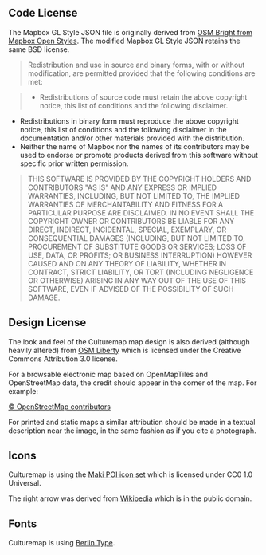 ## Code License

The Mapbox GL Style JSON file is originally derived from [OSM Bright from Mapbox Open Styles](https://github.com/mapbox/mapbox-gl-styles/blob/master/LICENSE.md). The modified Mapbox GL Style JSON retains the same BSD license.

> Redistribution and use in source and binary forms, with or without modification,
are permitted provided that the following conditions are met:

> * Redistributions of source code must retain the above copyright notice, this list of conditions and the following disclaimer.
* Redistributions in binary form must reproduce the above copyright notice, this list of conditions and the following disclaimer in the documentation and/or other materials provided with the distribution.
* Neither the name of Mapbox nor the names of its contributors may be used to endorse or promote products derived from this software without specific prior written permission.

> THIS SOFTWARE IS PROVIDED BY THE COPYRIGHT HOLDERS AND CONTRIBUTORS "AS IS" AND ANY EXPRESS OR IMPLIED WARRANTIES, INCLUDING, BUT NOT LIMITED TO, THE IMPLIED WARRANTIES OF MERCHANTABILITY AND FITNESS FOR A PARTICULAR PURPOSE ARE DISCLAIMED. IN NO EVENT SHALL THE COPYRIGHT OWNER OR CONTRIBUTORS BE LIABLE FOR ANY DIRECT, INDIRECT, INCIDENTAL, SPECIAL, EXEMPLARY, OR CONSEQUENTIAL DAMAGES (INCLUDING, BUT NOT LIMITED TO, PROCUREMENT OF SUBSTITUTE GOODS OR SERVICES; LOSS OF USE, DATA, OR PROFITS; OR BUSINESS INTERRUPTION) HOWEVER CAUSED AND ON ANY THEORY OF LIABILITY, WHETHER IN CONTRACT, STRICT LIABILITY, OR TORT (INCLUDING NEGLIGENCE OR OTHERWISE) ARISING IN ANY WAY OUT OF THE USE OF THIS SOFTWARE, EVEN IF ADVISED OF THE POSSIBILITY OF SUCH DAMAGE.

## Design License

The look and feel of the Culturemap map design is also derived (although heavily altered) from [OSM Liberty](https://github.com/maputnik/osm-liberty) which is licensed under the Creative Commons Attribution 3.0 license.

For a browsable electronic map based on OpenMapTiles and OpenStreetMap data, the credit should appear in the corner of the map. For example:

[© OpenStreetMap contributors](https://www.openstreetmap.org/copyright)

For printed and static maps a similar attribution should be made in a textual description near the image, in the same fashion as if you cite a photograph.

## Icons

Culturemap is using the [Maki POI icon set](https://github.com/mapbox/maki/blob/master/LICENSE.txt) which is licensed under CC0 1.0 Universal.

The right arrow was derived from [Wikipedia][wiki_arrow] which is in the public domain.

[wiki_arrow]: https://commons.wikimedia.org/wiki/File:Arrowright.svg

## Fonts

Culturemap is using [Berlin Type](https://www.hvdfonts.com/custom-cases/berlin-type).
